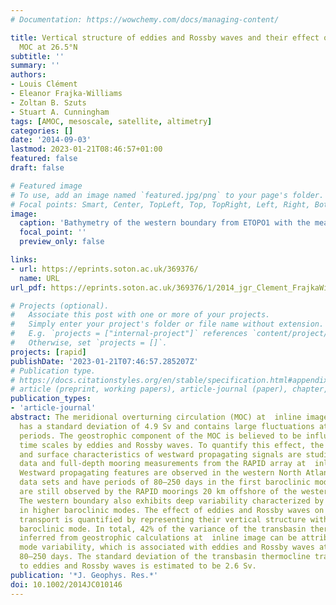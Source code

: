 ```yaml
---
# Documentation: https://wowchemy.com/docs/managing-content/

title: Vertical structure of eddies and Rossby waves and their effect on the Atlantic
  MOC at 26.5°N
subtitle: ''
summary: ''
authors:
- Louis Clément
- Eleanor Frajka-Williams
- Zoltan B. Szuts
- Stuart A. Cunningham
tags: [AMOC, mesoscale, satellite, altimetry]
categories: []
date: '2014-09-03'
lastmod: 2023-01-21T08:46:57+01:00
featured: false
draft: false

# Featured image
# To use, add an image named `featured.jpg/png` to your page's folder.
# Focal points: Smart, Center, TopLeft, Top, TopRight, Left, Right, BottomLeft, Bottom, BottomRight.
image:
  caption: 'Bathymetry of the western boundary from ETOPO1 with the mean velocity (colors) from current meter arrays between 1986 and 1997 as described in Bryden et al. [2005a] and mean isotherms (black lines) from the RAPID array between 2004 and 2011. The three moorings of the boundary array Wb2, Wb3, and Wb5 are indicated with their mean buoyancy frequency profiles (green) and the modal structure of the first three baroclinic modes of isopycnal displacements (black).'
  focal_point: ''
  preview_only: false

links:
- url: https://eprints.soton.ac.uk/369376/
  name: URL
url_pdf: https://eprints.soton.ac.uk/369376/1/2014_jgr_Clement_FrajkaWilliams_etal_Eddies_and_RossbyWaves_AMOC-finalpub.pdf

# Projects (optional).
#   Associate this post with one or more of your projects.
#   Simply enter your project's folder or file name without extension.
#   E.g. `projects = ["internal-project"]` references `content/project/deep-learning/index.md`.
#   Otherwise, set `projects = []`.
projects: [rapid]
publishDate: '2023-01-21T07:46:57.285207Z'
# Publication type.
# https://docs.citationstyles.org/en/stable/specification.html#appendix-iii-types
# article (preprint, working papers), article-journal (paper), chapter, dataset, document (catch all), motion_picture (video), post (post on online forum), post-weblog (post on blog), report (technical report, with container-title for chapter within larger report), software, thesis, citation-key (bibtex key) or citation-label (Ferr78, formatted as output label), doi, event-title (name of event), event-place (geographic location), keyword, language (e.g., en or de), license (copyright information), note (descriptive note), publisher, title, t
publication_types:
- 'article-journal'
abstract: The meridional overturning circulation (MOC) at  inline image in the Atlantic
  has a standard deviation of 4.9 Sv and contains large fluctuations at subannual
  periods. The geostrophic component of the MOC is believed to be influenced on subannual
  time scales by eddies and Rossby waves. To quantify this effect, the vertical structure
  and surface characteristics of westward propagating signals are studied using altimetric
  data and full-depth mooring measurements from the RAPID array at  inline image.
  Westward propagating features are observed in the western North Atlantic in both
  data sets and have periods of 80–250 days in the first baroclinic mode. These features
  are still observed by the RAPID moorings 20 km offshore of the western boundary.
  The western boundary also exhibits deep variability characterized by enhanced energy
  in higher baroclinic modes. The effect of eddies and Rossby waves on the geostrophic
  transport is quantified by representing their vertical structure with the first
  baroclinic mode. In total, 42% of the variance of the transbasin thermocline transport
  inferred from geostrophic calculations at  inline image can be attributed to first
  mode variability, which is associated with eddies and Rossby waves at periods of
  80–250 days. The standard deviation of the transbasin thermocline transport due
  to eddies and Rossby waves is estimated to be 2.6 Sv.
publication: '*J. Geophys. Res.*'
doi: 10.1002/2014JC010146
---
```


